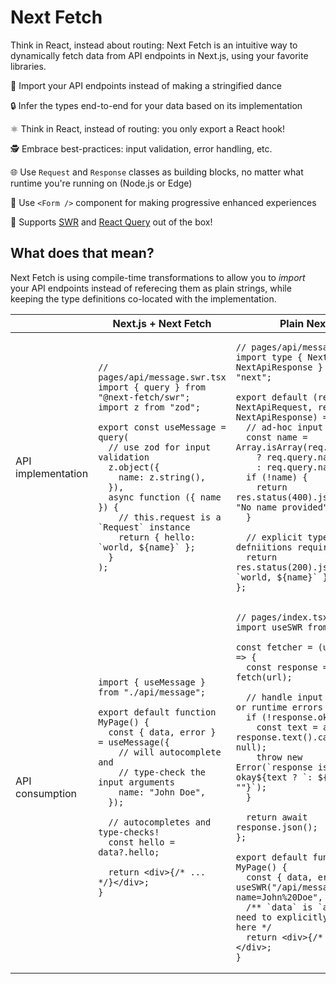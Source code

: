 # Next Fetch

Think in React, instead about routing: Next Fetch is an intuitive way to dynamically fetch data from API endpoints in Next.js, using your favorite libraries.

💃 Import your API endpoints instead of making a stringified dance

🔒 Infer the types end-to-end for your data based on its implementation

⚛ Think in React, instead of routing: you only export a React hook!

🕵 Embrace best-practices: input validation, error handling, etc.

🌐 Use `Request` and `Response` classes as building blocks, no matter what runtime you're running on (Node.js or Edge)

📝 Use `<Form />` component for making progressive enhanced experiences

🤯 Supports [SWR](https://swr.vercel.app) and [React Query](https://tanstack.com/query/v4) out of the box!

## What does that mean?

Next Fetch is using compile-time transformations to allow you to _import_ your API endpoints instead of referecing them as plain strings, while keeping the type definitions co-located with the implementation.

<table>
<thead>
<tr>
<th></th>
<th>Next.js + Next Fetch</th>
<th>Plain Next.js</th>
</tr>
</thead>

<tbody>
<tr>
<td>API implementation</td>
<td>

```tsx
// pages/api/message.swr.tsx
import { query } from "@next-fetch/swr";
import z from "zod";

export const useMessage = query(
  // use zod for input validation
  z.object({
    name: z.string(),
  }),
  async function ({ name }) {
    // this.request is a `Request` instance
    return { hello: `world, ${name}` };
  }
);
```

</td>
<td>

```tsx
// pages/api/message.tsx
import type { NextApiRequest, NextApiResponse } from "next";

export default (req: NextApiRequest, res: NextApiResponse) => {
  // ad-hoc input validation
  const name = Array.isArray(req.query.name)
    ? req.query.name[0]
    : req.query.name;
  if (!name) {
    return res.status(400).json({ error: "No name provided" });
  }

  // explicit type defniitions required
  return res.status(200).json({ hello: `world, ${name}` });
};
```

</td>
</tr>
<tr>
<td>API consumption</td>
<td>

```tsx
import { useMessage } from "./api/message";

export default function MyPage() {
  const { data, error } = useMessage({
    // will autocomplete and
    // type-check the input arguments
    name: "John Doe",
  });

  // autocompletes and type-checks!
  const hello = data?.hello;

  return <div>{/* ... */}</div>;
}
```

</td>
<td>

```tsx
// pages/index.tsx
import useSWR from "swr";

const fetcher = (url: string) => {
  const response = await fetch(url);

  // handle input validation or runtime errors
  if (!response.ok) {
    const text = await response.text().catch(() => null);
    throw new Error(`response is not okay${text ? `: ${text}` : ""}`);
  }

  return await response.json();
};

export default function MyPage() {
  const { data, error } = useSWR("/api/message?name=John%20Doe", fetcher);
  /** `data` is `any`, so we need to explicitly type-cast here */
  return <div>{/* ... */}</div>;
}
```

</td>
</tr>
</tbody>

</table>
